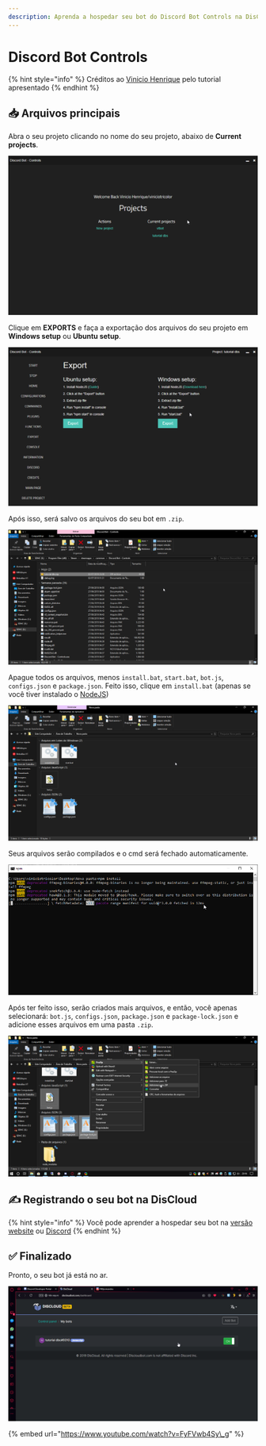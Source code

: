 ```yaml
---
description: Aprenda a hospedar seu bot do Discord Bot Controls na DisCloud
---
```


# Discord Bot Controls

{% hint style="info" %}
Créditos ao [Vinicio Henrique](https://steempeak.com/@viniciotricolor) pelo tutorial apresentado
{% endhint %}

## 📥 Arquivos principais

Abra o seu projeto clicando no nome do seu projeto, abaixo de **Current projects**.

![](../../.gitbook/assets/image%20%2833%29.png)



Clique em **EXPORTS** e faça a exportação dos arquivos do seu projeto em **Windows setup** ou **Ubuntu setup**.

![](../../.gitbook/assets/image%20%2818%29.png)



Após isso, será salvo os arquivos do seu bot em `.zip`.

![](../../.gitbook/assets/image%20%2831%29.png)



Apague todos os arquivos, menos `install.bat`, `start.bat`, `bot.js`, `configs.json` e `package.json`. Feito isso, clique em `install.bat` \(apenas se você tiver instalado o [NodeJS](https://nodejs.org/dist/v10.16.3/node-v10.16.3-x86.msi)\)

![](../../.gitbook/assets/image%20%2822%29.png)



Seus arquivos serão compilados e o cmd será fechado automaticamente.

![](../../.gitbook/assets/image%20%2812%29.png)

  
Após ter feito isso, serão criados mais arquivos, e então, você apenas selecionará: `bot.js`, `configs.json`, `package.json` e `package-lock.json` e adicione esses arquivos em uma pasta `.zip`.

![](../../.gitbook/assets/image%20%286%29.png)

## ✍ Registrando o seu bot na DisCloud

{% hint style="info" %}
Você pode aprender a hospedar seu bot na [versão website](../../host/website.md) ou [Discord](../../host/discord.md)
{% endhint %}

## ✅ Finalizado

Pronto, o seu bot já está no ar.

![](../../.gitbook/assets/image%20%285%29.png)

{% embed url="https://www.youtube.com/watch?v=FyFVwb4Sy\_g" %}



